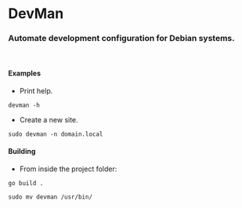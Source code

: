 # DevMan

### Automate development configuration for Debian systems.

<p>&nbsp;</p>

#### Examples

- Print help.

`devman -h`


- Create a new site.

`sudo devman -n domain.local`


#### Building
- From inside the project folder:

`go build .`

`sudo mv devman /usr/bin/`
